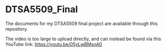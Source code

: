# DTSA5509_Final

The documents for my DTSA5509 final project are available through this repository.

The video is too large to upload directly, and can instead be found via this YouTube link: https://youtu.be/05yLwBMsnA0
